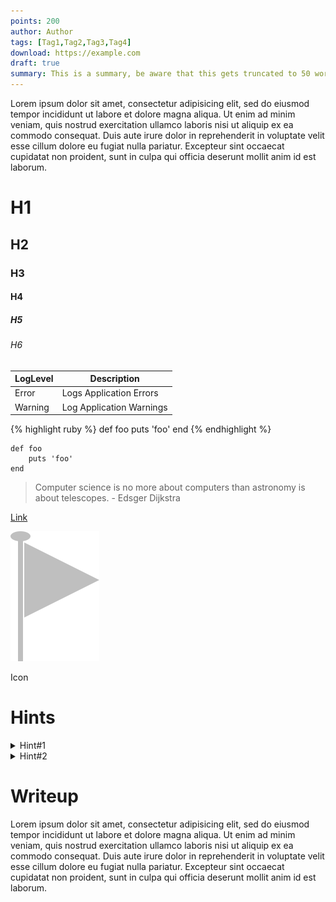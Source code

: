 ```yaml
---
points: 200                                                                 # Points
author: Author                                                              # Author
tags: [Tag1,Tag2,Tag3,Tag4]                                                 # Tags
download: https://example.com                                               # Download link
draft: true                                                                 # Draft (if set to true it will be not visible in any list)
summary: This is a summary, be aware that this gets truncated to 50 words.  # Summary (truncated to 50 words)
---
```

Lorem ipsum dolor sit amet, consectetur adipisicing elit, sed do eiusmod
tempor incididunt ut labore et dolore magna aliqua. Ut enim ad minim veniam,
quis nostrud exercitation ullamco laboris nisi ut aliquip ex ea commodo
consequat. Duis aute irure dolor in reprehenderit in voluptate velit esse
cillum dolore eu fugiat nulla pariatur. Excepteur sint occaecat cupidatat non
proident, sunt in culpa qui officia deserunt mollit anim id est laborum.

# H1

## H2

### H3

#### H4

##### H5

###### H6



| LogLevel | Description              |
|----------|--------------------------|
| Error    | Logs Application Errors  |
| Warning  | Log Application Warnings |


{% highlight ruby %}
def foo
  puts 'foo'
end
{% endhighlight %}


    def foo
        puts 'foo'
    end

> Computer science is no more about computers than astronomy is about telescopes. - Edsger Dijkstra


[Link](/about)


![Alt text](/assets/img/logo.svg "Optional title")

<i class="fa fa-github"></i> Icon



# Hints
<details>
    <summary>Hint#1</summary>
    Start your computer.
</details>

<details>
    <summary>Hint#2</summary>
    Turn on your monitor.
</details>

# Writeup
Lorem ipsum dolor sit amet, consectetur adipisicing elit, sed do eiusmod
tempor incididunt ut labore et dolore magna aliqua. Ut enim ad minim veniam,
quis nostrud exercitation ullamco laboris nisi ut aliquip ex ea commodo
consequat. Duis aute irure dolor in reprehenderit in voluptate velit esse
cillum dolore eu fugiat nulla pariatur. Excepteur sint occaecat cupidatat non
proident, sunt in culpa qui officia deserunt mollit anim id est laborum.

